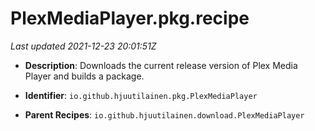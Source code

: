 # PlexMediaPlayer.pkg.recipe

_Last updated 2021-12-23 20:01:51Z_

- **Description**: Downloads the current release version of Plex Media Player and builds a package.

- **Identifier**: `io.github.hjuutilainen.pkg.PlexMediaPlayer`

- **Parent Recipes**: `io.github.hjuutilainen.download.PlexMediaPlayer`
